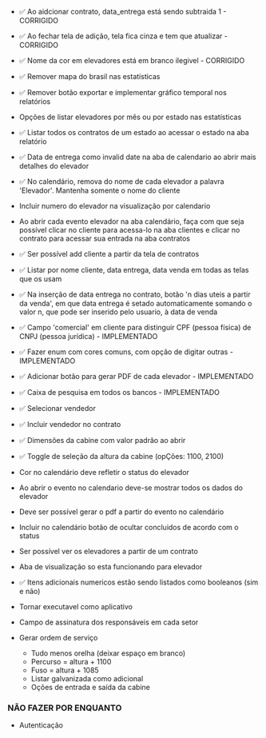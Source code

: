 - ✅ Ao aidcionar contrato, data_entrega está sendo subtraida 1 - CORRIGIDO
- ✅ Ao fechar tela de adição, tela fica cinza e tem que atualizar - CORRIGIDO
- ✅ Nome da cor em elevadores está em branco ilegivel - CORRIGIDO

- ✅ Remover mapa do brasil nas estatísticas
- ✅ Remover botão exportar e implementar gráfico temporal nos relatórios
- Opções de listar elevadores por mês ou por estado nas estatísticas
- ✅ Listar todos os contratos de um estado ao acessar o estado na aba relatório

- ✅ Data de entrega como invalid date na aba de calendario ao abrir mais detalhes do elevador
- ✅ No calendário, remova do nome de cada elevador a palavra 'Elevador'. Mantenha somente o nome do cliente
- Incluir numero do elevador na visualização por calendario
- Ao abrir cada evento elevador na aba calendário, faça com que seja possível clicar no cliente para acessa-lo na aba clientes e clicar no contrato para acessar sua entrada na aba contratos

- ✅ Ser possível add cliente a partir da tela de contratos
- ✅ Listar por nome cliente, data entrega, data venda em todas as telas que os usam
- ✅ Na inserção de data entrega no contrato, botão 'n dias uteis a partir da venda', em que data entrega é setado automaticamente somando o valor n, que pode ser inserido pelo usuario, à data de venda
- ✅ Campo 'comercial' em cliente para distinguir CPF (pessoa física) de CNPJ (pessoa jurídica) - IMPLEMENTADO

- ✅ Fazer enum com cores comuns, com opção de digitar outras - IMPLEMENTADO
- ✅ Adicionar botão para gerar PDF de cada elevador - IMPLEMENTADO
- ✅ Caixa de pesquisa em todos os bancos - IMPLEMENTADO
- ✅ Selecionar vendedor
- ✅ Incluir vendedor no contrato
- ✅ Dimensões da cabine com valor padrão ao abrir
- ✅ Toggle de seleção da altura da cabine (opÇões: 1100, 2100)
- Cor no calendário deve refletir o status do elevador
- Ao abrir o evento no calendario deve-se mostrar todos os dados do elevador
- Deve ser possível gerar o pdf a partir do evento no calendário
- Incluir no calendário botão de ocultar concluidos de acordo com o status
- Ser possível ver os elevadores a partir de um contrato
- Aba de visualização so esta funcionando para elevador
- ✅ Itens adicionais numericos estão sendo listados como booleanos (sim e não)
- Tornar executavel como aplicativo
- Campo de assinatura dos responsáveis em cada setor


- Gerar ordem de serviço
	- Tudo menos orelha (deixar espaço em branco)
	- Percurso = altura + 1100
	- Fuso = altura + 1085
	- Listar galvanizada como adicional
	- Oções de entrada e saída da cabine

### NÃO FAZER POR ENQUANTO

- Autenticação